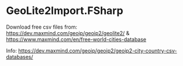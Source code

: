 # GeoLite2Import.FSharp

Download free csv files from: https://dev.maxmind.com/geoip/geoip2/geolite2/ & https://www.maxmind.com/en/free-world-cities-database

Info: https://dev.maxmind.com/geoip/geoip2/geoip2-city-country-csv-databases/